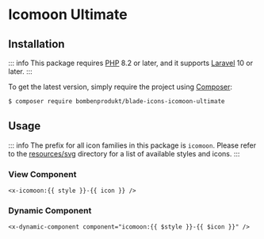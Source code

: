 # Icomoon Ultimate

## Installation

::: info
This package requires [PHP](https://www.php.net/) 8.2 or later, and it supports [Laravel](https://laravel.com/) 10 or later.
:::

To get the latest version, simply require the project using [Composer](https://getcomposer.org/):

```bash
$ composer require bombenprodukt/blade-icons-icomoon-ultimate
```

## Usage

::: info
The prefix for all icon families in this package is `icomoon`. Please refer to the [resources/svg](https://github.com/faustbrian/blade-icons-icomoon-ultimate/tree/main/resources/svg) directory for a list of available styles and icons.
:::

### View Component

```blade
<x-icomoon:{{ style }}-{{ icon }} />
```

### Dynamic Component

```blade
<x-dynamic-component component="icomoon:{{ $style }}-{{ $icon }}" />
```
